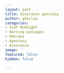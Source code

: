 ```yaml
---
layout: post
title: Assurance apostasy
author: gheslop
categories:
- Scot McKnight
- Warning passages
- Hebrews
- Apostasy
- Assurance
image: ''
featured: false
hidden: false

---
```

